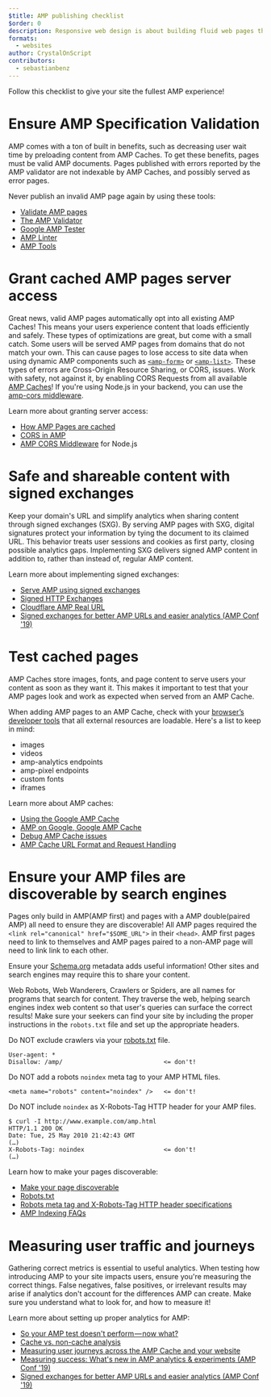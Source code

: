```yaml
---
$title: AMP publishing checklist
$order: 0
description: Responsive web design is about building fluid web pages that respond to your user's needs—pages that fit their device's screen size and orientation. You can achieve ...
formats:
  - websites
author: CrystalOnScript
contributors:
  - sebastianbenz
---
```


Follow this checklist to give your site the fullest AMP experience!

# Ensure AMP Specification Validation

AMP comes with a ton of built in benefits, such as decreasing user wait time by preloading content from AMP Caches. To get these benefits, pages must be valid AMP documents. Pages published with errors reported by the AMP validator are not indexable by AMP Caches, and possibly served as error pages.

Never publish an invalid AMP page again by using these tools:

- [Validate AMP pages](../../../documentation/guides-and-tutorials/learn/validation-workflow/validate_amp.md?format=websites)
- [The AMP Validator ](https://validator.ampproject.org/)
- [Google AMP Tester](https://search.google.com/test/amp)
- [AMP Linter](https://github.com/ampproject/amp-toolbox/tree/master/packages/linter)
- [AMP Tools](../../../documentation/tools.html?format=websites)

# Grant cached AMP pages server access

Great news, valid AMP pages automatically opt into all existing AMP Caches! This means your users experience content that loads efficiently and safely. These types of optimizations are great, but come with a small catch. Some users will be served AMP pages from domains that do not match your own. This can cause pages to lose access to site data when using dynamic AMP components such as [`<amp-form>`](../../../documentation/components/reference/amp-form.md?format=websites) or [`<amp-list>`](../../../documentation/components/reference/amp-list.md?format=websites). These types of errors are Cross-Origin Resource Sharing, or CORS, issues. Work with safety, not against it, by enabling CORS Requests from all available [AMP Caches](https://cdn.ampproject.org/caches.json)! If you're using Node.js in your backend, you can use the [amp-cors middleware](https://github.com/ampproject/amp-toolbox/tree/master/packages/cors).

Learn more about granting server access:

- [How AMP Pages are cached ](../../../documentation/guides-and-tutorials/learn/amp-caches-and-cors/how_amp_pages_are_cached.md?format=websites)
- [CORS in AMP](../../../documentation/guides-and-tutorials/learn/amp-caches-and-cors/amp-cors-requests.md?format=websites)
- [AMP CORS Middleware](https://github.com/ampproject/amp-toolbox/tree/master/packages/cors) for Node.js

# Safe and shareable content with signed exchanges

Keep your domain's URL and simplify analytics when sharing content through signed exchanges (SXG). By serving AMP pages with SXG, digital signatures protect your information by tying the document to its claimed URL. This behavior treats user sessions and cookies as first party, closing possible analytics gaps. Implementing SXG delivers signed AMP content in addition to, rather than instead of, regular AMP content.

Learn more about implementing signed exchanges:

- [Serve AMP using signed exchanges](signed-exchange.md?format=websites)
- [Signed HTTP Exchanges](https://developers.google.com/web/updates/2018/11/signed-exchanges)
- [Cloudflare AMP Real URL](https://www.cloudflare.com/website-optimization/amp-real-url/)
- [Signed exchanges for better AMP URLs and easier analytics (AMP Conf '19)](https://www.youtube.com/watch?v=KrjBYzPUGnw&list=PLXTOW_XMsIDSY0USlzgoaIkRyPcHklrEl&index=22)

# Test cached pages

AMP Caches store images, fonts, and page content to serve users your content as soon as they want it. This makes it important to test that your AMP pages look and work as expected when served from an AMP Cache.

When adding AMP pages to an AMP Cache, check with your [browser’s developer tools](https://developers.google.com/web/tools/chrome-devtools/) that all external resources are loadable. Here's a list to keep in mind:

- images
- videos
- amp-analytics endpoints
- amp-pixel endpoints
- custom fonts
- iframes

Learn more about AMP caches:

- [Using the Google AMP Cache](../../../documentation/examples/documentation/Using_the_Google_AMP_Cache.html?format=websites)
- [AMP on Google, Google AMP Cache](https://developers.google.com/amp/cache/overview)
- [Debug AMP Cache issues](../../../documentation/guides-and-tutorials/learn/amp-caches-and-cors/amp-cache-debugging.md?format=websites)
- [AMP Cache URL Format and Request Handling](../../../documentation/guides-and-tutorials/learn/amp-caches-and-cors/amp-cache-urls.md?format=websites)

# Ensure your AMP files are discoverable by search engines

Pages only build in AMP(AMP first) and pages with a AMP double(paired AMP) all need to ensure they are discoverable! All AMP pages required the `<link rel="canonical" href="$SOME_URL">` in their `<head>`. AMP first pages need to link to themselves and AMP pages paired to a non-AMP page will need to link link to each other.

Ensure your [Schema.org](https://schema.org/) metadata adds useful information! Other sites and search engines may require this to share your content.

Web Robots, Web Wanderers, Crawlers or Spiders, are all names for programs that search for content. They traverse the web, helping search engines index web content so that user's queries can surface the correct results! Make sure your seekers can find your site by including the proper instructions in the `robots.txt` file and set up the appropriate headers.

Do NOT exclude crawlers via your [robots.txt](https://support.google.com/webmasters/answer/6062608?hl=en) file.

```
User-agent: *
Disallow: /amp/                            <= don't!
```

Do NOT add a robots `noindex` meta tag to your AMP HTML files.

```
<meta name="robots" content="noindex" />   <= don't!
```

Do NOT include `noindex` as X-Robots-Tag HTTP header for your AMP files.

```
$ curl -I http://www.example.com/amp.html
HTTP/1.1 200 OK
Date: Tue, 25 May 2010 21:42:43 GMT
(…)
X-Robots-Tag: noindex                      <= don't!
(…)
```

Learn how to make your pages discoverable:

- [Make your page discoverable ](discovery.md?format=websites)
- [Robots.txt](http://www.robotstxt.org/)
- [Robots meta tag and X-Robots-Tag HTTP header specifications](https://developers.google.com/search/reference/robots_meta_tag)
- [AMP Indexing FAQs](https://productforums.google.com/forum/?hl=en#!category-topic/webmasters/Vrgj-a-gtm0)

# Measuring user traffic and journeys

Gathering correct metrics is essential to useful analytics. When testing how introducing AMP to your site impacts users, ensure you're measuring the correct things. False negatives, false positives, or irrelevant results may arise if analytics don't account for the differences AMP can create. Make sure you understand what to look for, and how to measure it!

Learn more about setting up proper analytics for AMP:

- [So your AMP test doesn't perform — now what?](https://blog.amp.dev/2018/11/08/so-your-amp-test-doesnt-perform%e2%80%8a-%e2%80%8anow-what/)
- [Cache vs. non-cache analysis](https://support.google.com/analytics/answer/6343176?hl=en#cache)
- [Measuring user journeys across the AMP Cache and your website](https://blog.amp.dev/2018/11/08/so-your-amp-test-doesnt-perform%e2%80%8a-%e2%80%8anow-what/)
- [Measuring success: What's new in AMP analytics & experiments (AMP Conf '19)](https://www.youtube.com/watch?v=wPW-kXsONqA&list=PLXTOW_XMsIDSY0USlzgoaIkRyPcHklrEl&index=27)
- [Signed exchanges for better AMP URLs and easier analytics (AMP Conf '19)](https://www.youtube.com/watch?v=KrjBYzPUGnw&list=PLXTOW_XMsIDSY0USlzgoaIkRyPcHklrEl&index=22)
